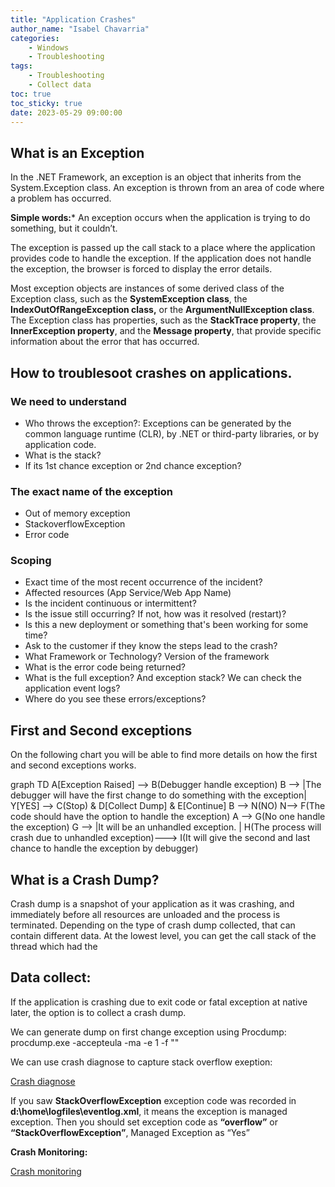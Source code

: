 ```yaml
---
title: "Application Crashes"
author_name: "Isabel Chavarria"
categories:
    - Windows
    - Troubleshooting
tags:
    - Troubleshooting
    - Collect data
toc: true
toc_sticky: true
date: 2023-05-29 09:00:00
---
```


<html>
<head>
  <!-- Google tag (gtag.js) -->
<script async src="https://www.googletagmanager.com/gtag/js?id=G-0DC5DVJXR5"></script>
<script>
  window.dataLayer = window.dataLayer || [];
  function gtag(){dataLayer.push(arguments);}
  gtag('js', new Date());

  gtag('config', 'G-0DC5DVJXR5');
</script>
</head>
</html>

## What is an Exception

In the .NET Framework, an exception is an object that inherits from the System.Exception class. An exception is thrown from an area of code where a problem has occurred. 

**Simple words:*** An exception occurs when the application is trying to do something, but it couldn’t.

The exception is passed up the call stack to a place where the application provides code to handle the exception. If the application does not handle the exception, the browser is forced to display the error details.

Most exception objects are instances of some derived class of the Exception class, such as the **SystemException class**, the **IndexOutOfRangeException class,** or the **ArgumentNullException class**. 
The Exception class has properties, such as the **StackTrace property**, the **InnerException property**, and the **Message property**, that provide specific information about the error that has occurred.

## How to troublesoot crashes on applications. 

### We need to understand

- Who throws the exception?: Exceptions can be generated by the common language runtime (CLR), by .NET or third-party libraries, or by application code.
- What is the stack?
- If its 1st chance exception or 2nd chance exception?


### The exact name of the exception

 - Out of memory exception
 - StackoverflowException
 - Error code

### Scoping
-	Exact time of the most recent occurrence of the incident?
-	Affected resources (App Service/Web App Name)
-	Is the incident continuous or intermittent?
-	Is the issue still occurring? If not, how was it resolved (restart)?
-	Is this a new deployment or something that's been working for some time?
-	Ask to the customer if they know the steps lead to the crash?
-	What Framework or Technology? Version of the framework
-	 What is the error code being returned?
-	What is the full exception? And exception stack? We can check the application event logs?
-	Where do you see these errors/exceptions? 


## First and Second exceptions

On the following chart you will be able to find more details on how the first and second exceptions works. 

<div class="mermaid"> 
graph TD
A[Exception Raised] --> B(Debugger handle exception)
B --> |The debugger will have the first change to do something with the exception| Y[YES] --> C(Stop) & D[Collect Dump] & E[Continue]
B --> N(NO) 
N--> F(The code should have the option to handle the exception)
A --> G(No one handle the exception)
G --> |It will be an unhandled exception. | H(The process will crash due to unhandled exception)---> I(It will give the second and last chance to handle the exception by debugger)
 </div>


## What is a Crash Dump?
Crash dump is a snapshot of your application as it was crashing, and immediately before all resources are unloaded and the process is terminated. Depending on the type of crash dump collected, that can contain different data. At the lowest level, you can get the call stack of the thread which had the 

## Data collect: 

If the application is crashing due to exit code or fatal exception at native later, the option is to collect a crash dump. 

We can generate dump on first change exception using Procdump: 
procdump.exe -accepteula -ma -e 1 -f "<Exception Name>" <Process ID>

We can use crash diagnose to capture stack overflow exeption: 

[Crash diagnose](https://docs.microsoft.com/en-us/archive/blogs/asiatech/how-to-use-crash-diagnoser-to-capture-stack-overflow-exception-dump-in-mvc-web-app-on-microsoft-azure)

If you saw **StackOverflowException** exception code was recorded in **d:\home\logfiles\eventlog.xml**, it means the exception is managed exception. Then you should set exception code as **“overflow”** or **“StackOverflowException”**, Managed Exception as “Yes”


**Crash Monitoring:**


[Crash monitoring](https://azure.github.io/AppService/2020/08/11/Crash-Monitoring-Feature-in-Azure-App-Service )

